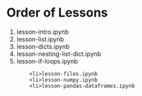 # Order of Lessons

<ol>
       <li>lesson-intro.ipynb
        <li>lesson-list.ipynb
        <li>lesson-dicts.ipynb
        <li>lesson-nesting-list-dict.ipynb
        <li>lesson-if-loops.ipynb
        
        <li>lesson-files.ipynb
        <li>lesson-numpy.ipynb
        <li>lesson-pandas-dataframes.ipynb
</ol>
            